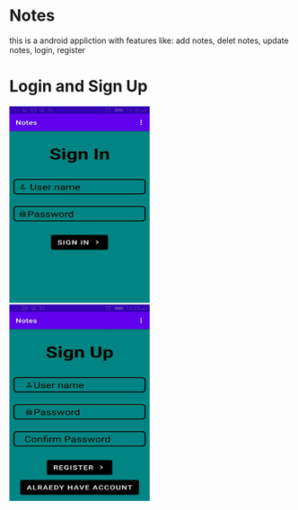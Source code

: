 # Notes
this is a android appliction with features like: add notes, delet notes, update notes, login, register

# Login and Sign Up
<img src="imges/login.jpg" width="250" height="350" > &nbsp; &nbsp; <img src="imges/sginup.jpg" width="250" height="350" >
